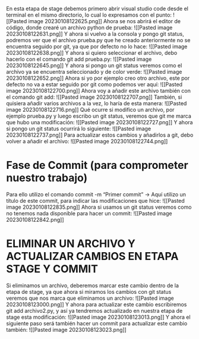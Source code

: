 En esta etapa de stage debemos primero abrir visual studio code desde el terminal en el mismo directorio, lo cual lo expresamos con el punto:
![[Pasted image 20230108122625.png]]
Ahora se nos abrirá el editor de código, donde crearé un archivo python de prueba:
![[Pasted image 20230108122631.png]]
Y ahora si vuelvo a la consola y pongo git status, podremos ver que el archivo prueba.py que he creado anteriormente no se encuentra seguido por git, ya que por defecto no lo hace:
![[Pasted image 20230108122638.png]]
Y ahora si quiero seleccionar el archivo, debo hacerlo con el comando git add prueba.py:
![[Pasted image 20230108122645.png]]
Y ahora si pongo un git status veremos como el archivo ya se encuentra seleccionado y de color verde:
![[Pasted image 20230108122652.png]]
Ahora si yo por ejemplo creo otro archivo, este por defecto no va a estar seguido por git como podemos ver aquí:
![[Pasted image 20230108122700.png]]
Ahora voy a añadir este archivo también con el comando git add:
![[Pasted image 20230108122707.png]]
También, si quisiera añadir varios archivos a la vez, lo haría de esta manera:
![[Pasted image 20230108122716.png]]
Qué ocurre si modifico un archivo, por ejemplo prueba.py y luego escribo un git status, veremos que git me marca que hubo una modificación:
![[Pasted image 20230108122727.png]]
Y ahora si pongo un git status ocurrirá lo siguiente:
![[Pasted image 20230108122737.png]]
Para actualizar estos cambios y añadirlos a git, debo volver a añadir el archivo:
![[Pasted image 20230108122744.png]]
# Fase de Commit (para comprometer nuestro trabajo)
Para ello utilizo el comando commit -m “Primer commit” → Aquí utilizo un título de este commit, para indicar las modificaciones que hice:
![[Pasted image 20230108122835.png]]
Ahora si usamos un git status veremos como no tenemos nada disponible para hacer un commit:
![[Pasted image 20230108122842.png]]
# ELIMINAR UN ARCHIVO Y ACTUALIZAR CAMBIOS EN ETAPA STAGE Y COMMIT

Si eliminamos un archivo, deberemos marcar este cambio dentro de la etapa de stage, ya que ahora si miramos los cambios con git status veremos que nos marca que eliminamos un archivo:
![[Pasted image 20230108123000.png]]
Y ahora para actualizar este cambio escribiremos git add archivo2.py, y así ya tendremos actualizado en nuestra etapa de stage esta modificación:
![[Pasted image 20230108123013.png]]
Y ahora el siguiente paso será también hacer un commit para actualizar este cambio también:
![[Pasted image 20230108123023.png]]
